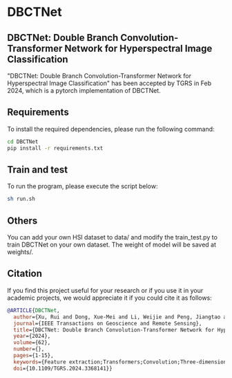 # DBCTNet
## DBCTNet: Double Branch Convolution-Transformer Network for Hyperspectral Image Classification
"DBCTNet: Double Branch Convolution-Transformer Network for Hyperspectral Image Classification" has been accepted by TGRS in Feb 2024, which is a pytorch implementation of DBCTNet.

## Requirements
To install the required dependencies, please run the following command:
``` bash
cd DBCTNet
pip install -r requirements.txt
```
## Train and test
To run the program, please execute the script below:
```bash
sh run.sh
```
## Others
You can add your own HSI dataset to data/ and modify the train_test.py to train DBCTNet on your own dataset. The weight of model will be saved at weights/. 

## Citation
If you find this project useful for your research or if you use it in your academic projects, we would appreciate it if you could cite it as follows:

```bibtex
@ARTICLE{DBCTNet,
  author={Xu, Rui and Dong, Xue-Mei and Li, Weijie and Peng, Jiangtao and Sun, Weiwei and Xu, Yi},
  journal={IEEE Transactions on Geoscience and Remote Sensing}, 
  title={DBCTNet: Double Branch Convolution-Transformer Network for Hyperspectral Image Classification}, 
  year={2024},
  volume={62},
  number={},
  pages={1-15},
  keywords={Feature extraction;Transformers;Convolution;Three-dimensional displays;Convolutional neural networks;Kernel;Standards;Convolutional neural networks (CNNs);hyperspectral image (HIS) classification;multiscale;Transformer},
  doi={10.1109/TGRS.2024.3368141}}


